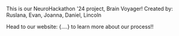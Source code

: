 This is our NeuroHackathon '24 project, Brain Voyager!
Created by: Ruslana, Evan, Joanna, Daniel, Lincoln

Head to our website: {....} to learn more about our process!!